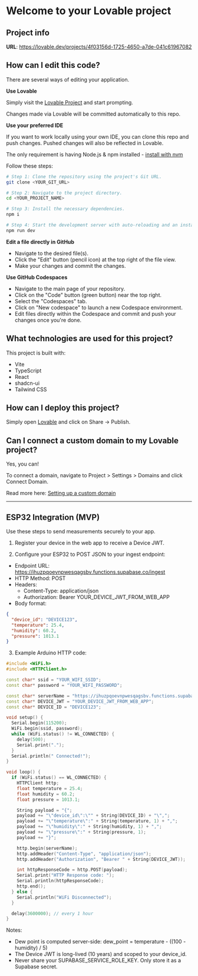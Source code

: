 # Welcome to your Lovable project

## Project info

**URL**: https://lovable.dev/projects/4f03156d-1725-4650-a7de-041c61967082

## How can I edit this code?

There are several ways of editing your application.

**Use Lovable**

Simply visit the [Lovable Project](https://lovable.dev/projects/4f03156d-1725-4650-a7de-041c61967082) and start prompting.

Changes made via Lovable will be committed automatically to this repo.

**Use your preferred IDE**

If you want to work locally using your own IDE, you can clone this repo and push changes. Pushed changes will also be reflected in Lovable.

The only requirement is having Node.js & npm installed - [install with nvm](https://github.com/nvm-sh/nvm#installing-and-updating)

Follow these steps:

```sh
# Step 1: Clone the repository using the project's Git URL.
git clone <YOUR_GIT_URL>

# Step 2: Navigate to the project directory.
cd <YOUR_PROJECT_NAME>

# Step 3: Install the necessary dependencies.
npm i

# Step 4: Start the development server with auto-reloading and an instant preview.
npm run dev
```

**Edit a file directly in GitHub**

- Navigate to the desired file(s).
- Click the "Edit" button (pencil icon) at the top right of the file view.
- Make your changes and commit the changes.

**Use GitHub Codespaces**

- Navigate to the main page of your repository.
- Click on the "Code" button (green button) near the top right.
- Select the "Codespaces" tab.
- Click on "New codespace" to launch a new Codespace environment.
- Edit files directly within the Codespace and commit and push your changes once you're done.

## What technologies are used for this project?

This project is built with:

- Vite
- TypeScript
- React
- shadcn-ui
- Tailwind CSS

## How can I deploy this project?

Simply open [Lovable](https://lovable.dev/projects/4f03156d-1725-4650-a7de-041c61967082) and click on Share -> Publish.

## Can I connect a custom domain to my Lovable project?

Yes, you can!

To connect a domain, navigate to Project > Settings > Domains and click Connect Domain.

Read more here: [Setting up a custom domain](https://docs.lovable.dev/tips-tricks/custom-domain#step-by-step-guide)

---

## ESP32 Integration (MVP)

Use these steps to send measurements securely to your app.

1) Register your device in the web app to receive a Device JWT.

2) Configure your ESP32 to POST JSON to your ingest endpoint:

- Endpoint URL: https://ihuzpqoevnpwesqagsbv.functions.supabase.co/ingest
- HTTP Method: POST
- Headers:
  - Content-Type: application/json
  - Authorization: Bearer YOUR_DEVICE_JWT_FROM_WEB_APP
- Body format:
```json
{
  "device_id": "DEVICE123",
  "temperature": 25.4,
  "humidity": 60.2,
  "pressure": 1013.1
}
```

3) Example Arduino HTTP code:

```cpp
#include <WiFi.h>
#include <HTTPClient.h>

const char* ssid = "YOUR_WIFI_SSID";
const char* password = "YOUR_WIFI_PASSWORD";

const char* serverName = "https://ihuzpqoevnpwesqagsbv.functions.supabase.co/ingest"; // Supabase Edge Function
const char* DEVICE_JWT = "YOUR_DEVICE_JWT_FROM_WEB_APP";
const char* DEVICE_ID = "DEVICE123";

void setup() {
  Serial.begin(115200);
  WiFi.begin(ssid, password);
  while (WiFi.status() != WL_CONNECTED) {
    delay(500);
    Serial.print(".");
  }
  Serial.println(" Connected!");
}

void loop() {
  if (WiFi.status() == WL_CONNECTED) {
    HTTPClient http;
    float temperature = 25.4;
    float humidity = 60.2;
    float pressure = 1013.1;

    String payload = "{";
    payload += "\"device_id\":\"" + String(DEVICE_ID) + "\",";
    payload += "\"temperature\":" + String(temperature, 1) + ",";
    payload += "\"humidity\":" + String(humidity, 1) + ",";
    payload += "\"pressure\":" + String(pressure, 1);
    payload += "}";

    http.begin(serverName);
    http.addHeader("Content-Type", "application/json");
    http.addHeader("Authorization", "Bearer " + String(DEVICE_JWT));

    int httpResponseCode = http.POST(payload);
    Serial.print("HTTP Response code: ");
    Serial.println(httpResponseCode);
    http.end();
  } else {
    Serial.println("WiFi Disconnected");
  }

  delay(3600000); // every 1 hour
}
```

Notes:
- Dew point is computed server-side: dew_point = temperature - ((100 - humidity) / 5)
- The Device JWT is long-lived (10 years) and scoped to your device_id.
- Never share your SUPABASE_SERVICE_ROLE_KEY. Only store it as a Supabase secret.
